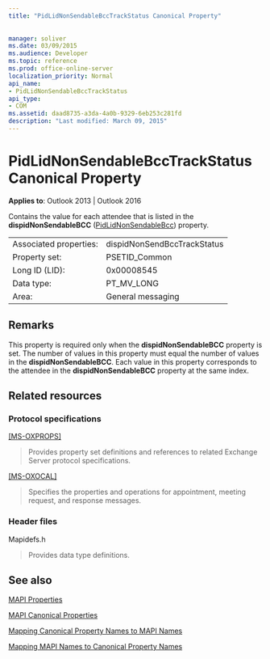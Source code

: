 ```yaml
---
title: "PidLidNonSendableBccTrackStatus Canonical Property"
 
 
manager: soliver
ms.date: 03/09/2015
ms.audience: Developer
ms.topic: reference
ms.prod: office-online-server
localization_priority: Normal
api_name:
- PidLidNonSendableBccTrackStatus
api_type:
- COM
ms.assetid: daad8735-a3da-4a0b-9329-6eb253c281fd
description: "Last modified: March 09, 2015"
---
```


# PidLidNonSendableBccTrackStatus Canonical Property

  
  
**Applies to**: Outlook 2013 | Outlook 2016 
  
Contains the value for each attendee that is listed in the **dispidNonSendableBCC** ([PidLidNonSendableBcc](pidlidnonsendablebcc-canonical-property.md)) property.
  
|||
|:-----|:-----|
|Associated properties:  <br/> |dispidNonSendBccTrackStatus  <br/> |
|Property set:  <br/> |PSETID_Common  <br/> |
|Long ID (LID):  <br/> |0x00008545  <br/> |
|Data type:  <br/> |PT_MV_LONG  <br/> |
|Area:  <br/> |General messaging  <br/> |
   
## Remarks

This property is required only when the **dispidNonSendableBCC** property is set. The number of values in this property must equal the number of values in the **dispidNonSendableBCC**. Each value in this property corresponds to the attendee in the **dispidNonSendableBCC** property at the same index. 
  
## Related resources

### Protocol specifications

[[MS-OXPROPS]](http://msdn.microsoft.com/library/f6ab1613-aefe-447d-a49c-18217230b148%28Office.15%29.aspx)
  
> Provides property set definitions and references to related Exchange Server protocol specifications.
    
[[MS-OXOCAL]](http://msdn.microsoft.com/library/09861fde-c8e4-4028-9346-e7c214cfdba1%28Office.15%29.aspx)
  
> Specifies the properties and operations for appointment, meeting request, and response messages.
    
### Header files

Mapidefs.h
  
> Provides data type definitions.
    
## See also



[MAPI Properties](mapi-properties.md)
  
[MAPI Canonical Properties](mapi-canonical-properties.md)
  
[Mapping Canonical Property Names to MAPI Names](mapping-canonical-property-names-to-mapi-names.md)
  
[Mapping MAPI Names to Canonical Property Names](mapping-mapi-names-to-canonical-property-names.md)

